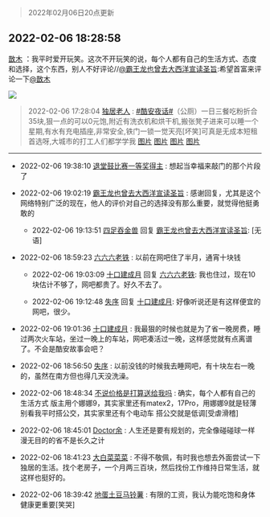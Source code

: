 > 2022年02月06日20点更新
<link rel="stylesheet" href="https://cdn.jsdelivr.net/gh/taotie6/sampleJSON@main/css/photo_show.css">
<meta name="referrer" content="no-referrer" />


 ## 2022-02-06 18:28:58 

 [㪚木](https://www.coolapk.com/feed/33348602?shareKey=ZDZhNWUyYjE0Y2JjNjFmZmFhMTM~) ：我平时爱开玩笑。这次不开玩笑的说，每个人都有自己的生活方式、态度和选择，这个东西，别人不好评论//<a class="feed-link-uname" href="/u/霸王龙也曾去大西洋宣读圣旨">@霸王龙也曾去大西洋宣读圣旨</a>:希望首富来评论一下<a class="feed-link-uname" href="/u/㪚木">@㪚木</a> 

<div class="album">
<img class="img-item" src="http://image.coolapk.com/feed/2019/0414/11/1081091_1555213610_192@320x240.gif" />
</div>

> 2022-02-06 17:28:04 
> [独居老人](https://www.coolapk.com/feed/33347282?shareKey=MzcyODIxMDMwOGY3NjFmZmFhMTM~) : <a class="feed-link-tag" href="/t/酷安夜话?type=0">#酷安夜话#</a>（公厕）一日三餐吃粉折合35块,狠一点的可以0元饱,附近有洗衣机和烘干机,搬张凳子进来可以睡一个星期,有水有充电插座,非常安全,铁门一锁一觉天亮[坏笑]可真是无成本短租首选呀,大城市的打工人们都学学我 
[图片](http://image.coolapk.com/feed/2022/0206/17/9349812_41ed9ac1_9672_0012_976@2495x3322.jpeg)
[图片](http://image.coolapk.com/feed/2022/0206/17/9349812_4865f140_9672_0019_146@2495x3322.jpeg)
[图片](http://image.coolapk.com/feed/2022/0206/17/9349812_80041b9a_9672_0021_652@2495x3322.jpeg)
[图片](http://image.coolapk.com/feed/2022/0206/17/9349812_10919c57_9672_0031_393@2495x3322.jpeg)

 ------- 

- 2022-02-06 19:38:10 [退堂鼓比赛一等奖得主](uid=2689677) : 想起当幸福来敲门的那个片段了 

- 2022-02-06 19:02:19 [霸王龙也曾去大西洋宣读圣旨](uid=3229207) : 感谢回复，尤其是这个网络特别广泛的现在，他人的评价对自己的选择没有那么重要，就觉得他挺勇敢的 

    - 2022-02-06 19:13:51 [四足吞金兽](uid=2416312) 回复 [霸王龙也曾去大西洋宣读圣旨](uid=3229207): [无语] 

- 2022-02-06 18:59:23 [六六六老铁](uid=1165265) : 以前在网吧住了半月，通宵十块钱 

    - 2022-02-06 19:03:09 [十口建成月](uid=2373056) 回复 [六六六老铁](uid=1165265): 我也住过，现在10块估计不够了，网吧都贵了。好久不去了。 

    - 2022-02-06 19:12:48 [失序](uid=1009107) 回复 [十口建成月](uid=2373056): 好像听说还是有这样便宜的网吧，很少。 

- 2022-02-06 19:01:36 [十口建成月](uid=2373056) : 我最狠的时候也就是为了省一晚房费，睡过两次火车站，坐过一晚上的车站，网吧凑活过一晚，这样感觉就有点离谱了。不会是酷安故事会吧？ 

- 2022-02-06 18:56:50 [失序](uid=1009107) : 以前没钱的时候我去睡网吧，有十块左右一晚的，虽然在南方但也得几天没洗澡。 

- 2022-02-06 18:48:34 [不说价格是打算送给我吗](uid=3415876) : 确实，每个人都有自己的生活方式
版主用个娜娜9，其实家里还有matex2，17Pro，用娜娜9就是轻薄
别看我平时搭公交，其实家里还有个电动车
搭公交就是低调[受虐滑稽] 

- 2022-02-06 18:45:01 [Doctor余](uid=1383402) : 人生还是要有规划的，完全像碰碰球一样漫无目的的省不是长久之计 

- 2022-02-06 18:41:23 [大白菜菜菜](uid=2081020) : 不得不敬佩，有时我也想去外面尝试一下独居的生活。找个老房子，一个月两三百块，然后找份工作维持日常生活，就这样也挺好的。 

- 2022-02-06 18:39:42 [地蛋土豆马铃薯](uid=3648294) : 有限的工资，我认为能吃饱和身体健康更重要[笑哭] 

